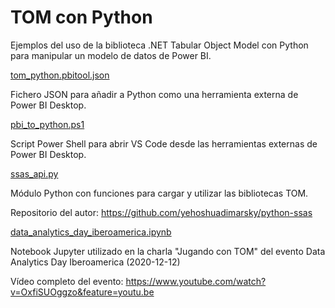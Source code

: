# TOM con Python

Ejemplos del uso de la biblioteca .NET Tabular Object Model con Python para manipular un modelo de datos de Power BI.

[tom_python.pbitool.json](tom_python.pbitool.json)

Fichero JSON para añadir a Python como una herramienta externa de Power BI Desktop.

[pbi_to_python.ps1](pbi_to_python.ps1)

Script Power Shell para abrir VS Code desde las herramientas externas de Power BI Desktop.

[ssas_api.py](ssas_api.py)

Módulo Python con funciones para cargar y utilizar las bibliotecas TOM.

Repositorio del autor: https://github.com/yehoshuadimarsky/python-ssas

[data_analytics_day_iberoamerica.ipynb](data_analytics_day_iberoamerica.ipynb)

Notebook Jupyter utilizado en la charla "Jugando con TOM" del evento Data Analytics Day Iberoamerica (2020-12-12)

Vídeo completo del evento: https://www.youtube.com/watch?v=OxfiSUOggzo&feature=youtu.be


